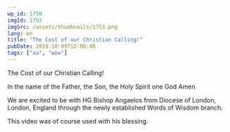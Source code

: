 ```yaml
---
wp_id: 1750
imgId: 1753
imgSrc: /assets/thumbnails/1753.png
lang: en
title: "The Cost of our Christian Calling!"
pubDate: 2019-10-09T12:00:48
tags: ["aa", "wow"]
---
```

<!-- page: 6 -->

<p>The Cost of our Christian Calling!</p>
<p>In the name of the Father, the Son, the Holy Spirit one God Amen</p>
<p>We are excited to be with HG Bishop Angaelos from Diocese of London, London, England through the newly established Words of Wisdom branch.</p>
<p>This video was of course used with his blessing.</p>
